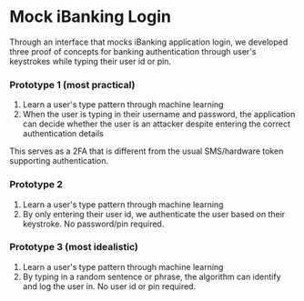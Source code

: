 
# Mock iBanking Login

Through an interface that mocks iBanking application login, we developed three proof of concepts for banking authentication through user's keystrokes while typing their user id or pin.


### Prototype 1 (most practical)
1. Learn a user's type pattern through machine learning
2. When the user is typing in their username and password, the application can decide whether the user is an attacker despite entering the correct authentication details

This serves as a 2FA that is different from the usual SMS/hardware token supporting authentication.

### Prototype 2
1. Learn a user's type pattern through machine learning
2. By only entering their user id, we authenticate the user based on their keystroke. No password/pin required.

### Prototype 3 (most idealistic)
1. Learn a user's type pattern through machine learning
2. By typing in a random sentence or phrase, the algorithm can identify and log the user in. No user id or pin required.
